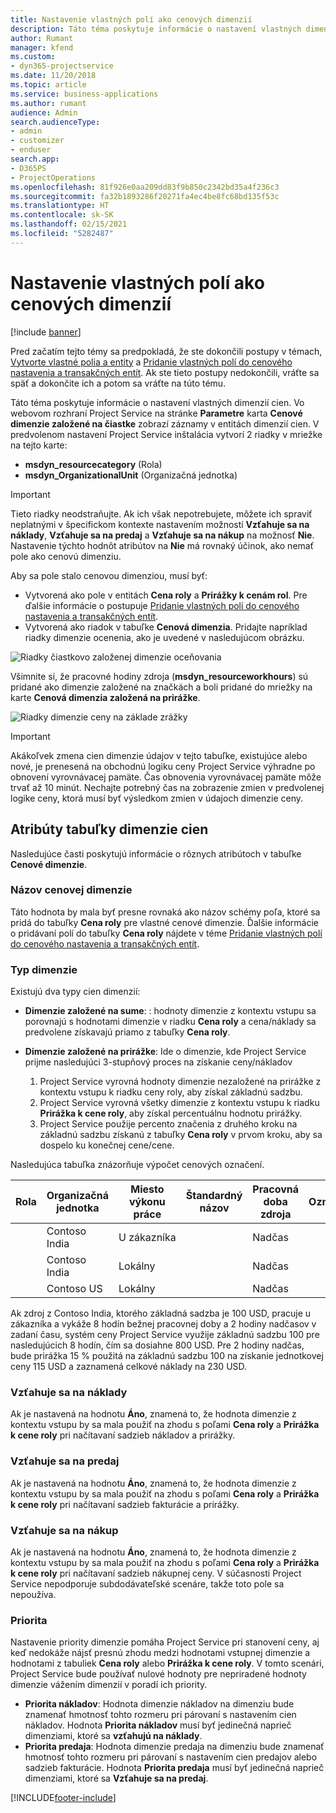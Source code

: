 ```yaml
---
title: Nastavenie vlastných polí ako cenových dimenzií
description: Táto téma poskytuje informácie o nastavení vlastných dimenzií cien.
author: Rumant
manager: kfend
ms.custom:
- dyn365-projectservice
ms.date: 11/20/2018
ms.topic: article
ms.service: business-applications
ms.author: rumant
audience: Admin
search.audienceType:
- admin
- customizer
- enduser
search.app:
- D365PS
- ProjectOperations
ms.openlocfilehash: 81f926e0aa209dd83f9b850c2342bd35a4f236c3
ms.sourcegitcommit: fa32b1893286f20271fa4ec4be8fc68bd135f53c
ms.translationtype: HT
ms.contentlocale: sk-SK
ms.lasthandoff: 02/15/2021
ms.locfileid: "5282487"
---
```

# <a name="setting-up-custom-fields-as-pricing-dimensions"></a>Nastavenie vlastných polí ako cenových dimenzií 

[!include [banner](../includes/psa-now-project-operations.md)]

Pred začatím tejto témy sa predpokladá, že ste dokončili postupy v témach, [Vytvorte vlastné polia a entity](create-custom-fields-entities.md) a [Pridanie vlastných polí do cenového nastavenia a transakčných entít](field-references.md). Ak ste tieto postupy nedokončili, vráťte sa späť a dokončite ich a potom sa vráťte na túto tému. 

Táto téma poskytuje informácie o nastavení vlastných dimenzií cien. Vo webovom rozhraní Project Service na stránke **Parametre** karta **Cenové dimenzie založené na čiastke** zobrazí záznamy v entitách dimenzií cien. V predvolenom nastavení Project Service inštalácia vytvorí 2 riadky v mriežke na tejto karte:

- **msdyn_resourcecategory** (Rola)
- **msdyn_OrganizationalUnit** (Organizačná jednotka)

> [!IMPORTANT]
> Tieto riadky neodstraňujte. Ak ich však nepotrebujete, môžete ich spraviť neplatnými v špecifickom kontexte nastavením možností **Vzťahuje sa na náklady**, **Vzťahuje sa na predaj** a **Vzťahuje sa na nákup** na možnosť **Nie**. Nastavenie týchto hodnôt atribútov na **Nie** má rovnaký účinok, ako nemať pole ako cenovú dimenziu.

Aby sa pole stalo cenovou dimenziou, musí byť:

- Vytvorená ako pole v entitách **Cena roly** a **Prirážky k cenám rol**. Pre ďalšie informácie o postupuje [Pridanie vlastných polí do cenového nastavenia a transakčných entít](field-references.md).
- Vytvorená ako riadok v tabuľke **Cenová dimenzia**. Pridajte napríklad riadky dimenzie ocenenia, ako je uvedené v nasledujúcom obrázku. 

![Riadky čiastkovo založenej dimenzie oceňovania](media/Amt-based-PD.png)

Všimnite si, že pracovné hodiny zdroja (**msdyn_resourceworkhours**) sú pridané ako dimenzie založené na značkách a boli pridané do mriežky na karte **Cenová dimenzia založená na prirážke**.

![Riadky dimenzie ceny na základe zrážky](media/Markup-based-PD.png)

> [!IMPORTANT]
> Akákoľvek zmena cien dimenzie údajov v tejto tabuľke, existujúce alebo nové, je prenesená na obchodnú logiku ceny Project Service výhradne po obnovení vyrovnávacej pamäte. Čas obnovenia vyrovnávacej pamäte môže trvať až 10 minút. Nechajte potrebný čas na zobrazenie zmien v predvolenej logike ceny, ktorá musí byť výsledkom zmien v údajoch dimenzie ceny.


## <a name="attributes-of-the-pricing-dimensions-table"></a>Atribúty tabuľky dimenzie cien
Nasledujúce časti poskytujú informácie o rôznych atribútoch v tabuľke **Cenové dimenzie**.

### <a name="pricing-dimension-name"></a>Názov cenovej dimenzie
Táto hodnota by mala byť presne rovnaká ako názov schémy poľa, ktoré sa pridá do tabuľky **Cena roly** pre vlastné cenové dimenzie. Ďalšie informácie o pridávaní polí do tabuľky **Cena roly** nájdete v téme [Pridanie vlastných polí do cenového nastavenia a transakčných entít](field-references.md).

### <a name="type-of-dimension"></a>Typ dimenzie
Existujú dva typy cien dimenzií:
  
  - **Dimenzie založené na sume**: : hodnoty dimenzie z kontextu vstupu sa porovnajú s hodnotami dimenzie v riadku **Cena roly** a cena/náklady sa predvolene získavajú priamo z tabuľky **Cena roly**.
  - **Dimenzie založené na prirážke**: Ide o dimenzie, kde Project Service prijme nasledujúci 3-stupňový proces na získanie ceny/nákladov
 
    1. Project Service vyrovná hodnoty dimenzie nezaložené na prirážke z kontextu vstupu k riadku ceny roly, aby získal základnú sadzbu.
    2. Project Service vyrovná všetky dimenzie z kontextu vstupu k riadku **Prirážka k cene roly**, aby získal percentuálnu hodnotu prirážky.
    3. Project Service použije percento značenia z druhého kroku na základnú sadzbu získanú z tabuľky **Cena roly** v prvom kroku, aby sa dospelo ku konečnej cene/cene.
   
   Nasledujúca tabuľka znázorňuje výpočet cenových označení.
  
| Rola        | Organizačná jednotka    |Miesto výkonu práce      |Štandardný názov      |Pracovná doba zdroja      |  Označenie|
| ------------|-------------|-------------------|--------------------|-------------------------|--------:|
|             | Contoso India|U zákazníka            |                    |Nadčas                 |15     |
|             | Contoso India|Lokálny             |                    |Nadčas                 |10     |
|             | Contoso US   |Lokálny             |                    |Nadčas                 |20     |


Ak zdroj z Contoso India, ktorého základná sadzba je 100 USD, pracuje u zákazníka a vykáže 8 hodín bežnej pracovnej doby a 2 hodiny nadčasov v zadaní času, systém ceny Project Service využije základnú sadzbu 100 pre nasledujúcich 8 hodín, čím sa dosiahne 800 USD. Pre 2 hodiny nadčas, bude prirážka 15 % použitá na základnú sadzbu 100 na získanie jednotkovej ceny 115 USD a zaznamená celkové náklady na 230 USD.

### <a name="applicable-to-cost"></a>Vzťahuje sa na náklady 
Ak je nastavená na hodnotu **Áno**, znamená to, že hodnota dimenzie z kontextu vstupu by sa mala použiť na zhodu s poľami **Cena roly** a **Prirážka k cene roly** pri načítavaní sadzieb nákladov a prirážky.

### <a name="applicable-to-sales"></a>Vzťahuje sa na predaj
Ak je nastavená na hodnotu **Áno**, znamená to, že hodnota dimenzie z kontextu vstupu by sa mala použiť na zhodu s poľami **Cena roly** a **Prirážka k cene roly** pri načítavaní sadzieb fakturácie a prirážky.

### <a name="applicable-to-purchase"></a>Vzťahuje sa na nákup
Ak je nastavená na hodnotu **Áno**, znamená to, že hodnota dimenzie z kontextu vstupu by sa mala použiť na zhodu s poľami **Cena roly** a **Prirážka k cene roly** pri načítavaní sadzieb nákupnej ceny. V súčasnosti Project Service nepodporuje subdodávateľské scenáre, takže toto pole sa nepoužíva. 

### <a name="priority"></a>Priorita
Nastavenie priority dimenzie pomáha Project Service pri stanovení ceny, aj keď nedokáže nájsť presnú zhodu medzi hodnotami vstupnej dimenzie a hodnotami z tabuliek **Cena roly** alebo **Prirážka k cene roly**. V tomto scenári, Project Service bude používať nulové hodnoty pre nepriradené hodnoty dimenzie vážením dimenzií v poradí ich priority.

- **Priorita nákladov**: Hodnota dimenzie nákladov na dimenziu bude znamenať hmotnosť tohto rozmeru pri párovaní s nastavením cien nákladov. Hodnota **Priorita nákladov** musí byť jedinečná naprieč dimenziami, ktoré sa **vzťahujú na náklady**.
- **Priorita predaja**: Hodnota dimenzie predaja na dimenziu bude znamenať hmotnosť tohto rozmeru pri párovaní s nastavením cien predajov alebo sadzieb fakturácie. Hodnota **Priorita predaja** musí byť jedinečná naprieč dimenziami, ktoré sa **Vzťahuje sa na predaj**.


[!INCLUDE[footer-include](../includes/footer-banner.md)]
